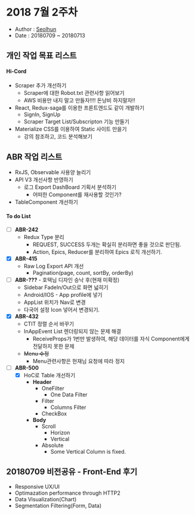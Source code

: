 # 2018 7월 2주차
- Author : [Seolhun](https://github.com/Seolhun)
- Date : 20180709 ~ 20180713

## 개인 작업 목표 리스트
#### Hi-Cord
- Scraper 추가 개선하기
  - Scraper에 대한 Robot.txt 관련사항 읽어보기
  - AWS 비용만 내지 말고 만들자!!!! 돈낭비 하지말자!!
- React, Redux-saga를 이용한 프론트엔드도 같이 개발하기
  - SignIn, SignUp
  - Scraper Target List/Subscripton 기능 만들기
- Materialize CSS를 이용하여 Static 사이트 만을기
  - 강의 참조하고, 코드 분석해보기

## ABR 작업 리스트
- RxJS, Observable 사용양 늘리기
- API V3 개선사항 반영하기
  - 로그 Export DashBoard 기획서 분석하기
    - 어떠한 Component를 재사용할 것인가?
- TableComponent 개선하기

#### To do List
- [ ] **ABR-242**
  - Redux Type 분리
    - REQUEST, SUCCESS 두개는 확실히 분리하면 좋을 것으로 판단됨.
    - Action, Epics, Reducer를 분리하여 Epics 로직 개선하기.
- [x] **ABR-415**
  - Raw Log Export API 개선
    - Pagination(page, count, sortBy, orderBy)
- [ ] **ABR-???** - 호택님 디자인 승낙 후(현재 미확정)
  - Sidebar FadeIn/Out으로 화면 넓히기
  - Android/IOS - App profile에 넣기
  - AppList 위치가 Nav로 변경
  - 다국어 설정 Icon 넣어서 변경되기.
- [x] **ABR-432**
  - CTIT 정렬 순서 바꾸기
  - InAppEvent List 렌더링되지 않는 문제 해결
    - ReceiveProps가 1번만 발생하여, 해당 데이터를 자식 Component에게 전달하지 못한 문제
  - ~~Menu 수정~~
    - Menu관련사항은 헌재님 요청에 따라 정지
- [ ] **ABR-500**
  - [x] HoC로 Table 개선하기
    - **Header**
      - OneFilter
        - One Data Filter
      - Filter
        - Columns Filter
      - CheckBox
    - **Body**
      - Scroll
        - Horizon
        - Vertical
      - Absolute
        - Some Vertical Column is fixed.

## 20180709 비전공유 - Front-End 후기
- Responsive UX/UI
- Optimazation performance through HTTP2
- Data Visualization(Chart)
- Segmentation Filtering(Form, Data)